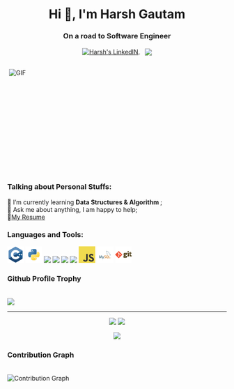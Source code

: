 <h1 align="center">Hi 👋, I'm Harsh Gautam</h1>
<h3 align="center">On a road to Software Engineer</h3>
<p align="center">
  <a href="https://in.linkedin.com/in/harsh822">
    <img align="center" alt="Harsh's LinkedIN" height="30px" width="25px" src="https://cdn.jsdelivr.net/npm/simple-icons@v3/icons/linkedin.svg" />
  </a>&ensp;

 
  <img height="20" align='center' src="https://visitor-badge.laobi.icu/badge?page_id=harsh822.visitor-badge">
</p>
<br />
  <img align="right" alt="GIF" src="https://github.com/abhisheknaiidu/abhisheknaiidu/blob/master/code.gif?raw=true" width="500" height="260" />
  
### **Talking about Personal Stuffs:**

 🌱 I’m currently learning <b>Data Structures & Algorithm </b>;<br> 
 💬 Ask me about anything, I am happy to help;<br>
 📝[My Resume](https://drive.google.com/file/d/1Euu_F4sCMIirGJoEUStFWo0UHMHar7Rn/view?usp=sharing)<br>


### **Languages and Tools:**  

<code><img height="38" src="https://raw.githubusercontent.com/github/explore/80688e429a7d4ef2fca1e82350fe8e3517d3494d/topics/cpp/cpp.png"></code>
<code><img height="38" src="https://raw.githubusercontent.com/github/explore/80688e429a7d4ef2fca1e82350fe8e3517d3494d/topics/python/python.png"></code>
<code><img height="38" src="https://user-images.githubusercontent.com/56729873/91666041-81a3eb00-eb17-11ea-8142-a049c30b3083.png"></code>
<code><img height="38" src="https://user-images.githubusercontent.com/56729873/91666227-ba908f80-eb18-11ea-9118-fdc1a845195b.png"></code>
<code><img height="38" src="https://user-images.githubusercontent.com/56729873/91666238-ced48c80-eb18-11ea-8279-66d4fbc90cc3.png"></code>
<code><img height="38" src="https://user-images.githubusercontent.com/56729873/91666250-e14ec600-eb18-11ea-81e4-59f2a65ff0aa.png"></code>
<code><img height="38" src="https://raw.githubusercontent.com/github/explore/80688e429a7d4ef2fca1e82350fe8e3517d3494d/topics/javascript/javascript.png" margin-top="10px"></code>
<code><img height="38" src="https://raw.githubusercontent.com/github/explore/80688e429a7d4ef2fca1e82350fe8e3517d3494d/topics/mysql/mysql.png"></code>
<code><img height="38" src="https://raw.githubusercontent.com/github/explore/80688e429a7d4ef2fca1e82350fe8e3517d3494d/topics/git/git.png"></code>


### Github Profile Trophy
  <br/>
  <img src="https://github-profile-trophy.vercel.app/?username=harsh822&theme=monokai&row=1&no-frame=true&no-bg=true" align="center" />

<!-- Feel free to reach out and introduce yourself :D-->
<!-- <img src="https://media.giphy.com/media/LnQjpWaON8nhr21vNW/giphy.gif" width="60"> <em><b>I love connecting with different people from around the world, so if you want to be my friend, feel free to <a href="https://www.linkedin.com/in/sparshgarg07/">reach out</a> and introduce yourself (don’t just say hi, tell me about yourself)</b> 😊 💜</em> -->

---


<p align="center">
    <img
        height="180em"
        src="https://github-readme-stats.vercel.app/api?username=harsh822&show_icons=true&hide_border=true"
    />
    <img
        height="180em"
        src="https://github-readme-stats.vercel.app/api/top-langs/?username=harsh822&show_icons=true&hide_border=true&layout=compact&langs_count=8"
    />
</p>
<p align="center">
  <img src="https://github-readme-streak-stats.herokuapp.com/?user=harsh822&hide_border=true" height="180em" />
</p>

### Contribution Graph
   <br/>
   <img src="https://activity-graph.herokuapp.com/graph?username=harsh822&theme=xcode" alt="Contribution Graph" align="center" />
